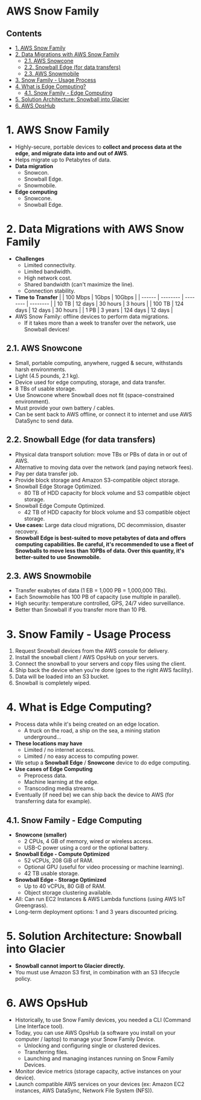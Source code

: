 # AWS Snow Family <!-- omit in toc -->

## Contents <!-- omit in toc -->

- [1. AWS Snow Family](#1-aws-snow-family)
- [2. Data Migrations with AWS Snow Family](#2-data-migrations-with-aws-snow-family)
  - [2.1. AWS Snowcone](#21-aws-snowcone)
  - [2.2. Snowball Edge (for data transfers)](#22-snowball-edge-for-data-transfers)
  - [2.3. AWS Snowmobile](#23-aws-snowmobile)
- [3. Snow Family - Usage Process](#3-snow-family---usage-process)
- [4. What is Edge Computing?](#4-what-is-edge-computing)
  - [4.1. Snow Family - Edge Computing](#41-snow-family---edge-computing)
- [5. Solution Architecture: Snowball into Glacier](#5-solution-architecture-snowball-into-glacier)
- [6. AWS OpsHub](#6-aws-opshub)

# 1. AWS Snow Family

- Highly-secure, portable devices to **collect and process data at the edge**, **and migrate data into and out of AWS**.
- Helps migrate up to Petabytes of data.
- **Data migration**
  - Snowcon.
  - Snowball Edge.
  - Snowmobile.
- **Edge computing**
  - Snowcone.
  - Snowball Edge.

# 2. Data Migrations with AWS Snow Family

- **Challenges**
  - Limited connectivity.
  - Limited bandwidth.
  - High network cost.
  - Shared bandwidth (can't maximize the line).
  - Connection stability.
- **Time to Transfer**
  | | 100 Mbps | 1Gbps | 10Gbps |
  | ------ | -------- | -------- | -------- |
  | 10 TB | 12 days | 30 hours | 3 hours |
  | 100 TB | 124 days | 12 days | 30 hours |
  | 1 PB | 3 years | 124 days | 12 days |
- AWS Snow Family: offline devices to perform data migrations.
  - If it takes more than a week to transfer over the network, use Snowball devices!

## 2.1. AWS Snowcone

- Small, portable computing, anywhere, rugged & secure, withstands harsh environments.
- Light (4.5 pounds, 2.1 kg).
- Device used for edge computing, storage, and data transfer.
- 8 TBs of usable storage.
- Use Snowcone where Snowball does not fit (space-constrained environment).
- Must provide your own battery / cables.
- Can be sent back to AWS offline, or connect it to internet and use AWS DataSync to send data.

## 2.2. Snowball Edge (for data transfers)

- Physical data transport solution: move TBs or PBs of data in or out of AWS.
- Alternative to moving data over the network (and paying network fees).
- Pay per data transfer job.
- Provide block storage and Amazon S3-compatible object storage.
- Snowball Edge Storage Optimized.
  - 80 TB of HDD capacity for block volume and S3 compatible object storage.
- Snowball Edge Compute Optimized.
  - 42 TB of HDD capacity for block volume and S3 compatible object storage.
- **Use cases:** Large data cloud migrations, DC decommission, disaster recovery.
- **Snowball Edge is best-suited to move petabytes of data and offers computing capabilities. Be careful, it's recommended to use a fleet of Snowballs to move less than 10PBs of data. Over this quantity, it's better-suited to use Snowmobile.**

## 2.3. AWS Snowmobile

- Transfer exabytes of data (1 EB = 1,000 PB = 1,000,000 TBs).
- Each Snowmobile has 100 PB of capacity (use multiple in parallel).
- High security: temperature controlled, GPS, 24/7 video surveillance.
- Better than Snowball if you transfer more than 10 PB.

# 3. Snow Family - Usage Process

1. Request Snowball devices from the AWS console for delivery.
2. Install the snowball client / AWS OpsHub on your servers.
3. Connect the snowball to your servers and copy files using the client.
4. Ship back the device when you're done (goes to the right AWS facility).
5. Data will be loaded into an S3 bucket.
6. Snowball is completely wiped.

# 4. What is Edge Computing?

- Process data while it's being created on an edge location.
  - A truck on the road, a ship on the sea, a mining station underground...
- **These locations may have**
  - Limited / no internet access.
  - Limited / no easy access to computing power.
- We setup a **Snowball Edge** / **Snowcone** device to do edge computing.
- **Use cases of Edge Computing**
  - Preprocess data.
  - Machine learning at the edge.
  - Transcoding media streams.
- Eventually (if need be) we can ship back the device to AWS (for transferring data for example).

## 4.1. Snow Family - Edge Computing

- **Snowcone (smaller)**
  - 2 CPUs, 4 GB of memory, wired or wireless access.
  - USB-C power using a cord or the optional battery.
- **Snowball Edge - Compute Optimized**
  - 52 vCPUs, 208 GiB of RAM.
  - Optional GPU (useful for video processing or machine learning).
  - 42 TB usable storage.
- **Snowball Edge - Storage Optimized**
  - Up to 40 vCPUs, 80 GiB of RAM.
  - Object storage clustering available.
- All: Can run EC2 Instances & AWS Lambda functions (using AWS IoT Greengrass).
- Long-term deployment options: 1 and 3 years discounted pricing.

# 5. Solution Architecture: Snowball into Glacier

- **Snowball cannot import to Glacier directly.**
- You must use Amazon S3 first, in combination with an S3 lifecycle policy.

# 6. AWS OpsHub

- Historically, to use Snow Family devices, you needed a CLI (Command Line Interface tool).
- Today, you can use AWS OpsHub (a software you install on your computer / laptop) to manage your Snow Family Device.
  - Unlocking and configuring single or clustered devices.
  - Transferring files.
  - Launching and managing instances running on Snow Family Devices.
- Monitor device metrics (storage capacity, active instances on your device).
- Launch compatible AWS services on your devices (ex: Amazon EC2 instances, AWS DataSync, Network File System (NFS)).

